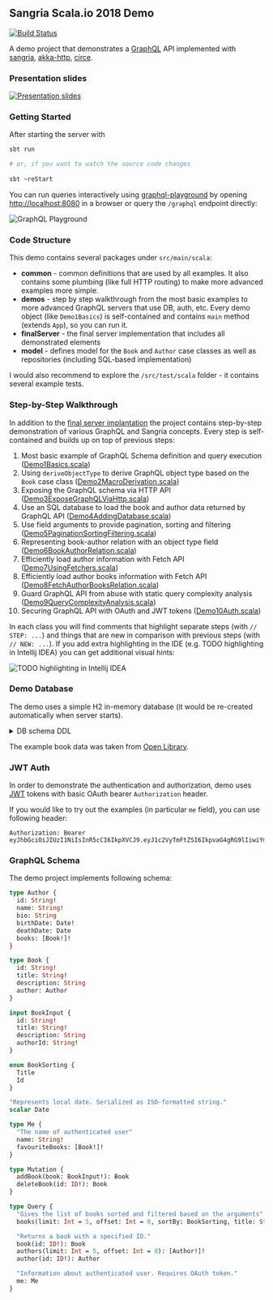 ## Sangria Scala.io 2018 Demo

[![Build Status](https://travis-ci.com/OlegIlyenko/sangria-scalaio-demo.svg?branch=master)](https://travis-ci.com/OlegIlyenko/sangria-scalaio-demo)

A demo project that demonstrates a [GraphQL](https://graphql.org) API implemented with [sangria](https://github.com/sangria-graphql/sangria), [akka-http](https://github.com/akka/akka-http), [circe](https://github.com/circe/circe).

### Presentation slides

[![Presentation slides](https://olegilyenko.github.io/presentation-building-graphql-api-with-sangria-scalaio/assets/img/preview.png)](https://olegilyenko.github.io/presentation-building-graphql-api-with-sangria-scalaio/)

### Getting Started

After starting the server with

```bash
sbt run

# or, if you want to watch the source code changes
 
sbt ~reStart
``` 

You can run queries interactively using [graphql-playground](https://github.com/prisma/graphql-playground) 
by opening [http://localhost:8080](http://localhost:8080) in a browser or query the 
`/graphql` endpoint directly:

![GraphQL Playground](https://olegilyenko.github.io/presentation-building-graphql-api-with-sangria-scalaio/assets/img/playground.png)

### Code Structure

This demo contains several packages under `src/main/scala`:

* **common** - common definitions that are used by all examples. It also contains some plumbing (like full HTTP routing) to make more advanced examples more simple.
* **demos** - step by step walkthrough from the most basic examples to more advanced GraphQL servers that use DB, auth, etc. Every demo object (like `Demo1Basics`) is self-contained and contains `main` method (extends `App`), so you can run it.
* **finalServer** - the final server implementation that includes all demonstrated elements
* **model** - defines model for the `Book` and `Author` case classes as well as repositories (including SQL-based implementation)

I would also recommend to explore the `/src/test/scala` folder - it contains several example tests.

### Step-by-Step Walkthrough

In addition to the [final server implantation](https://github.com/OlegIlyenko/sangria-scalaio-demo/tree/master/src/main/scala/finalServer)
the project contains step-by-step demonstration of various GraphQL and Sangria concepts. Every step is self-contained and builds up on
top of previous steps:

1. Most basic example of GraphQL Schema definition and query execution ([Demo1Basics.scala](https://github.com/OlegIlyenko/sangria-scalaio-demo/blob/master/src/main/scala/demos/Demo1Basics.scala))    
1. Using `deriveObjectType` to derive GraphQL object type based on the `Book` case class ([Demo2MacroDerivation.scala](https://github.com/OlegIlyenko/sangria-scalaio-demo/blob/master/src/main/scala/demos/Demo2MacroDerivation.scala))    
1. Exposing the GraphQL schema via HTTP API ([Demo3ExposeGraphQLViaHttp.scala](https://github.com/OlegIlyenko/sangria-scalaio-demo/blob/master/src/main/scala/demos/Demo3ExposeGraphQLViaHttp.scala))    
1. Use an SQL database to load the book and author data returned by GraphQL API ([Demo4AddingDatabase.scala](https://github.com/OlegIlyenko/sangria-scalaio-demo/blob/master/src/main/scala/demos/Demo4AddingDatabase.scala))    
1. Use field arguments to provide pagination, sorting and filtering ([Demo5PaginationSortingFiltering.scala](https://github.com/OlegIlyenko/sangria-scalaio-demo/blob/master/src/main/scala/demos/Demo5PaginationSortingFiltering.scala))    
1. Representing book-author relation with an object type field ([Demo6BookAuthorRelation.scala](https://github.com/OlegIlyenko/sangria-scalaio-demo/blob/master/src/main/scala/demos/))    
1. Efficiently load author information with Fetch API ([Demo7UsingFetchers.scala](https://github.com/OlegIlyenko/sangria-scalaio-demo/blob/master/src/main/scala/demos/Demo7UsingFetchers.scala))    
1. Efficiently load author books information with Fetch API ([Demo8FetchAuthorBooksRelation.scala](https://github.com/OlegIlyenko/sangria-scalaio-demo/blob/master/src/main/scala/demos/Demo8FetchAuthorBooksRelation.scala))    
1. Guard GraphQL API from abuse with static query complexity analysis ([Demo9QueryComplexityAnalysis.scala](https://github.com/OlegIlyenko/sangria-scalaio-demo/blob/master/src/main/scala/demos/Demo9QueryComplexityAnalysis.scala))    
1. Securing GraphQL API with OAuth and JWT tokens ([Demo10Auth.scala](https://github.com/OlegIlyenko/sangria-scalaio-demo/blob/master/src/main/scala/demos/Demo10Auth.scala))    

In each class you will find comments that highlight separate steps (with `// STEP: ...`)
and things that are new in comparison with previous steps (with `// NEW: ...`). 
If you add extra highlighting in the IDE (e.g. TODO highlighting in Intellij IDEA)
you can get additional visual hints:

![TODO highlighting in Intellij IDEA](https://olegilyenko.github.io/presentation-building-graphql-api-with-sangria-scalaio/assets/img/todo-highlighting.png)

### Demo Database 

The demo uses a simple H2 in-memory database (it would be re-created automatically when server starts). 

<details>
  <summary>DB schema DDL</summary>
  
```sql
create table "BOOKS" (
  "BOOK_ID" VARCHAR NOT NULL PRIMARY KEY,
  "TITLE" VARCHAR NOT NULL,
  "AUTHOR_ID" VARCHAR NOT NULL,
  "description" VARCHAR)
  
alter table "BOOKS" 
  add constraint "AUTHOR_FK" foreign key("AUTHOR_ID") 
  references "AUTHORS"("AUTHOR_ID") on update NO ACTION on delete NO ACTION
  
create table "AUTHORS" (
  "AUTHOR_ID" VARCHAR NOT NULL PRIMARY KEY,
  "NAME" VARCHAR NOT NULL,
  "BIO" VARCHAR,
  "BIRTH_DATE" DATE NOT NULL,
  "DEATH_DATE" DATE)
```
</details>


The example book data was taken from [Open Library](https://openlibrary.org/).  

### JWT Auth

In order to demonstrate the authentication and authorization, demo uses [JWT](https://jwt.io/) tokens with basic OAuth bearer `Authorization` header.

If you would like to try out the examples (in particular `me` field), you can use following header:

```
Authorization: Bearer eyJhbGciOiJIUzI1NiIsInR5cCI6IkpXVCJ9.eyJ1c2VyTmFtZSI6IkpvaG4gRG9lIiwiYm9va3MiOlsiT0wzMDMxMFciLCJPTDk5ODQzVyJdfQ.ffqCpfgWrY40k8JWj56mUpvW0ZfWLhTqrLHwMZeXgXc
```   

### GraphQL Schema

The demo project implements following schema:

```graphql
type Author {
  id: String!
  name: String!
  bio: String
  birthDate: Date!
  deathDate: Date
  books: [Book!]!
}

type Book {
  id: String!
  title: String!
  description: String
  author: Author
}

input BookInput {
  id: String!
  title: String!
  description: String
  authorId: String!
}

enum BookSorting {
  Title
  Id
}

"Represents local date. Serialized as ISO-formatted string."
scalar Date

type Me {
  "The name of authenticated user"
  name: String!
  favouriteBooks: [Book!]!
}

type Mutation {
  addBook(book: BookInput!): Book
  deleteBook(id: ID!): Book
}

type Query {
  "Gives the list of books sorted and filtered based on the arguments"
  books(limit: Int = 5, offset: Int = 0, sortBy: BookSorting, title: String): [Book!]!

  "Returns a book with a specified ID."
  book(id: ID!): Book
  authors(limit: Int = 5, offset: Int = 0): [Author!]!
  author(id: ID!): Author

  "Information about authenticated user. Requires OAuth token."
  me: Me
}
```